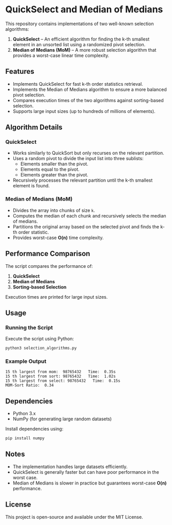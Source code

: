 # QuickSelect and Median of Medians

This repository contains implementations of two well-known selection algorithms:

1. **QuickSelect** – An efficient algorithm for finding the k-th smallest element in an unsorted list using a randomized pivot selection.
2. **Median of Medians (MoM)** – A more robust selection algorithm that provides a worst-case linear time complexity.

## Features
- Implements QuickSelect for fast k-th order statistics retrieval.
- Implements the Median of Medians algorithm to ensure a more balanced pivot selection.
- Compares execution times of the two algorithms against sorting-based selection.
- Supports large input sizes (up to hundreds of millions of elements).

## Algorithm Details

### QuickSelect
- Works similarly to QuickSort but only recurses on the relevant partition.
- Uses a random pivot to divide the input list into three sublists:
  - Elements smaller than the pivot.
  - Elements equal to the pivot.
  - Elements greater than the pivot.
- Recursively processes the relevant partition until the k-th smallest element is found.

### Median of Medians (MoM)
- Divides the array into chunks of size `k`.
- Computes the median of each chunk and recursively selects the median of medians.
- Partitions the original array based on the selected pivot and finds the k-th order statistic.
- Provides worst-case **O(n)** time complexity.

## Performance Comparison
The script compares the performance of:
1. **QuickSelect**
2. **Median of Medians**
3. **Sorting-based Selection**

Execution times are printed for large input sizes.

## Usage
### Running the Script
Execute the script using Python:
```bash
python3 selection_algorithms.py
```

### Example Output
```
15 th largest from mom:  98765432   Time:  0.35s
15 th largest from sort: 98765432   Time:  1.02s
15 th largest from select: 98765432   Time:  0.15s
MOM-Sort Ratio:  0.34
```

## Dependencies
- Python 3.x
- NumPy (for generating large random datasets)

Install dependencies using:
```bash
pip install numpy
```

## Notes
- The implementation handles large datasets efficiently.
- QuickSelect is generally faster but can have poor performance in the worst case.
- Median of Medians is slower in practice but guarantees worst-case **O(n)** performance.

## License
This project is open-source and available under the MIT License.